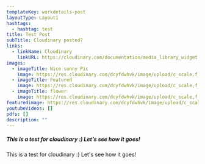 ```yaml
---
templateKey: workdetails-post
layoutType: Layout1
hashtags:
  - hashtag: test
title: Test Post
subTitle: Cloudinary posted?
links:
  - linkName: Cloudinary
    linkURL: https://cloudinary.com/documentation/media_library_widget
images:
  - imageTitle: Nice sunny Pic
    image: https://res.cloudinary.com/dcyfdwhvk/image/upload/c_scale,f_auto,q_auto,w_160/v1627916672/pre8_h8frtk.jpg
  - imageTitle: Featured
    image: https://res.cloudinary.com/dcyfdwhvk/image/upload/c_scale,f_auto,q_auto,w_160/v1611757624/e1l2tffm2fec8peobufw.jpg
  - imageTitle: flower
    image: https://res.cloudinary.com/dcyfdwhvk/image/upload/c_scale,f_auto,q_auto,w_160/v1611746961/sample.jpg
featuredimage: https://res.cloudinary.com/dcyfdwhvk/image/upload/c_scale,f_auto,q_100,w_2400/v1628063872/Franziska/51ca8d_61fa7bd9126a4c9db6a729e61b3af426_mv2_riooyy.webp
youtubeVideos: []
pdfs: []
description: ""
---
```

##### **This is a test for cloudinary :) Let's see how it goes!**

This is a test for cloudinary :) Let's see how it goes!